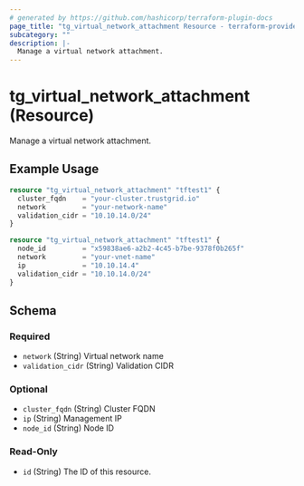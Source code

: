 ```yaml
---
# generated by https://github.com/hashicorp/terraform-plugin-docs
page_title: "tg_virtual_network_attachment Resource - terraform-provider-tg"
subcategory: ""
description: |-
  Manage a virtual network attachment.
---
```


# tg_virtual_network_attachment (Resource)

Manage a virtual network attachment.

## Example Usage

```terraform
resource "tg_virtual_network_attachment" "tftest1" {
  cluster_fqdn    = "your-cluster.trustgrid.io"
  network         = "your-network-name"
  validation_cidr = "10.10.14.0/24"
}

resource "tg_virtual_network_attachment" "tftest1" {
  node_id         = "x59838ae6-a2b2-4c45-b7be-9378f0b265f"
  network         = "your-vnet-name"
  ip              = "10.10.14.4"
  validation_cidr = "10.10.14.0/24"
}
```

<!-- schema generated by tfplugindocs -->
## Schema

### Required

- `network` (String) Virtual network name
- `validation_cidr` (String) Validation CIDR

### Optional

- `cluster_fqdn` (String) Cluster FQDN
- `ip` (String) Management IP
- `node_id` (String) Node ID

### Read-Only

- `id` (String) The ID of this resource.


